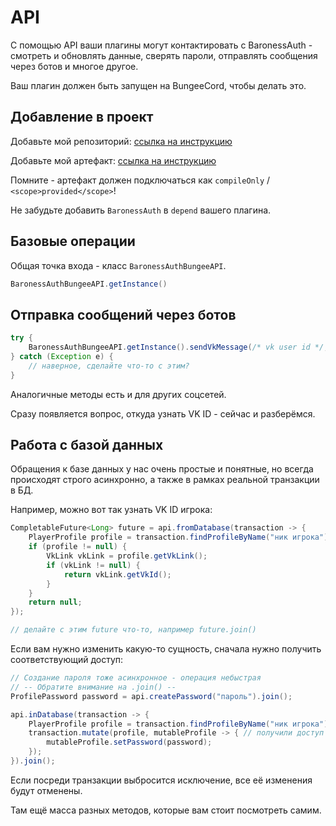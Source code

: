 # API

С помощью API ваши плагины могут контактировать с BaronessAuth - смотреть и обновлять данные, сверять пароли, отправлять сообщения через ботов и многое другое.

Ваш плагин должен быть запущен на BungeeCord, чтобы делать это.

## Добавление в проект

Добавьте мой репозиторий: [ссылка на инструкцию](https://blackbaroness.inpoint.pro/maven/#/)

Добавьте мой артефакт: [ссылка на инструкцию](https://blackbaroness.inpoint.pro/maven/#/rei-releases/io/github/blackbaroness/baronessauth-bungeecord-api)

Помните - артефакт должен подключаться как `compileOnly` / `<scope>provided</scope>`!

Не забудьте добавить `BaronessAuth` в `depend` вашего плагина.

## Базовые операции

Общая точка входа - класс `BaronessAuthBungeeAPI`.

```java
BaronessAuthBungeeAPI.getInstance()
```

## Отправка сообщений через ботов

```java
try {
    BaronessAuthBungeeAPI.getInstance().sendVkMessage(/* vk user id */, "сообщение")
} catch (Exception e) {
    // наверное, сделайте что-то с этим?
}
```

Аналогичные методы есть и для других соцсетей.

Сразу появляется вопрос, откуда узнать VK ID - сейчас и разберёмся.

## Работа с базой данных

Обращения к базе данных у нас очень простые и понятные, но всегда происходят строго асинхронно, а также в рамках реальной транзакции в БД.

Например, можно вот так узнать VK ID игрока:

```java
CompletableFuture<Long> future = api.fromDatabase(transaction -> {
    PlayerProfile profile = transaction.findProfileByName("ник игрока");
    if (profile != null) {
        VkLink vkLink = profile.getVkLink();
        if (vkLink != null) {
            return vkLink.getVkId();
        }
    }
    return null;
});

// делайте с этим future что-то, например future.join()
```

Если вам нужно изменить какую-то сущность, сначала нужно получить соответствующий доступ:

```java
// Создание пароля тоже асинхронное - операция небыстрая
// -- Обратите внимание на .join() --
ProfilePassword password = api.createPassword("пароль").join();

api.inDatabase(transaction -> {
    PlayerProfile profile = transaction.findProfileByName("ник игрока");
    transaction.mutate(profile, mutableProfile -> { // получили доступ к модификации сущности-профиля
        mutableProfile.setPassword(password);
    });
}).join();
```

Если посреди транзакции выбросится исключение, все её изменения будут отменены. 

Там ещё масса разных методов, которые вам стоит посмотреть самим.